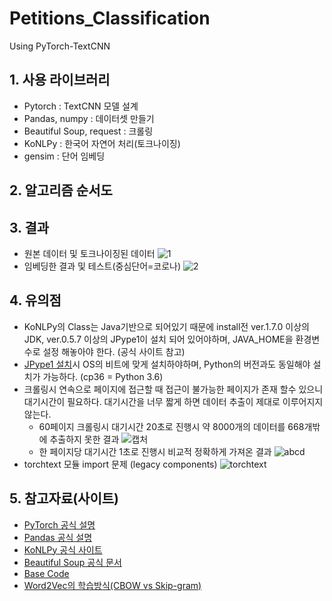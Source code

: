# Petitions_Classification
 Using PyTorch-TextCNN

## 1. 사용 라이브러리
- Pytorch : TextCNN 모델 설계
- Pandas, numpy : 데이터셋 만들기
- Beautiful Soup, request : 크롤링
- KoNLPy : 한국어 자연어 처리(토크나이징)
- gensim : 단어 임베딩

## 2. 알고리즘 순서도

## 3. 결과
- 원본 데이터 및 토크나이징된 데이터
![1](https://user-images.githubusercontent.com/86700191/152671181-8f4b42a1-00d8-4754-b3bf-8f8265f5098f.PNG)
- 임베딩한 결과 및 테스트(중심단어=코로나)
![2](https://user-images.githubusercontent.com/86700191/152723997-e18c50e3-6c7e-4b08-9fc8-da685172835d.PNG)

## 4. 유의점
- KoNLPy의 Class는 Java기반으로 되어있기 때문에 install전 ver.1.7.0 이상의 JDK, ver.0.5.7 이상의 JPype1이 설치 되어 있어야하며, JAVA_HOME을 환경변수로 설정 해놓아야 한다. (공식 사이트 참고)
- [JPype1 설치](https://www.lfd.uci.edu/~gohlke/pythonlibs/#jpype)시 OS의 비트에 맞게 설치하야하며, Python의 버전과도 동일해야 설치가 가능하다. (cp36 = Python 3.6)
- 크롤링시 연속으로 페이지에 접근할 때 접근이 불가능한 페이지가 존재 할수 있으니 대기시간이 필요하다. 대기시간을 너무 짧게 하면 데이터 추출이 제대로 이루어지지 않는다.
    - 60페이지 크롤링시 대기시간 20초로 진행시 약 8000개의 데이터를 668개밖에 추출하지 못한 결과
    ![캡처](https://user-images.githubusercontent.com/86700191/152285591-b26b7f83-58bd-4fc9-95e3-f11ff2030a32.PNG)
    - 한 페이지당 대기시간 1초로 진행시 비교적 정확하게 가져온 결과
    ![abcd](https://user-images.githubusercontent.com/86700191/152335229-cf4ac49b-a467-4f66-aac8-7e479f54dcd3.PNG)
- torchtext 모듈 import 문제 (legacy components)
![torchtext](https://user-images.githubusercontent.com/86700191/152776011-4090c9ea-c6bc-46eb-8fd2-236c7865a668.PNG)

## 5. 참고자료(사이트)
- [PyTorch 공식 설명](https://pytorch.org/docs/stable/index.html)
- [Pandas 공식 설명](https://pandas.pydata.org/docs/reference/index.html)
- [KoNLPy 공식 사이트](https://konlpy.org/ko/latest/)
- [Beautiful Soup 공식 문서](https://beautiful-soup-4.readthedocs.io/en/latest/)
- [Base Code](https://github.com/bjpublic/DeepLearningProject)
- [Word2Vec의 학습방식(CBOW vs Skip-gram)](https://wikidocs.net/22660)